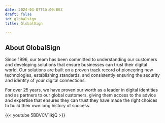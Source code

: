```yaml
---
date: 2024-03-07T15:00:00Z
draft: false
id: globalsign
title: GlobalSign

---
```


## About GlobalSign

Since 1996, our team has been committed to understanding our customers and developing solutions that ensure businesses can trust their digital world. Our solutions are built on a proven track record of pioneering new technologies, establishing standards, and consistently ensuring the security and identity of your digital connections.

For over 25 years, we have proven our worth as a leader in digital identities and as partners to our global customers, giving them access to the advice and expertise that ensures they can trust they have made the right choices to build their own long history of success.

{{< youtube 5BBVCV1IkjQ >}}